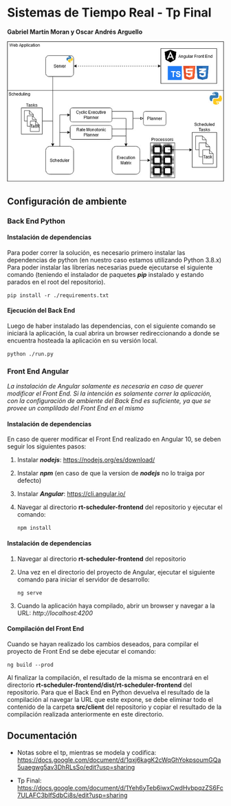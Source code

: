 # Sistemas de Tiempo Real - Tp Final
**Gabriel Martín Moran y Oscar Andrés Arguello**

![Diagrama de arquitectura](diagrama_arquitectura.jpg)

## Configuración de ambiente
### Back End Python

#### Instalación de dependencias
Para poder correr la solución, es necesario primero instalar las dependencias de python (en nuestro caso estamos utilizando Python 3.8.x)
Para poder instalar las librerías necesarias puede ejecutarse el siguiente comando (teniendo el instalador de paquetes ***pip*** instalado y estando parados en el root del repositorio).

    pip install -r ./requirements.txt

#### Ejecución del Back End
Luego de haber instalado las dependencias, con el siguiente comando se iniciará la aplicación, la cual abrira un browser redireccionando a donde se encuentra hosteada la aplicación en su versión local.

    python ./run.py

### Front End Angular 
*La instalación de Angular solamente es necesaria en caso de querer modificar el Front End. Si la intención es solamente correr la aplicación, con la configuración de ambiente del Back End es suficiente, ya que se provee un complilado del Front End en el mismo*
#### Instalación de dependencias
En caso de querer modificar el Front End realizado en Angular 10, se deben seguir los siguientes pasos:

 1. Instalar ***nodejs***: https://nodejs.org/es/download/
 2. Instalar ***npm*** (en caso de que la version de ***nodejs*** no lo traiga por defecto)
 3. Instalar ***Angular***: https://cli.angular.io/
 4. Navegar al directorio **rt-scheduler-frontend** del repositorio y ejecutar el comando:

	    npm install
 
#### Instalación de dependencias
 1. Navegar al directorio **rt-scheduler-frontend** del repositorio
 2. Una vez en el directorio del proyecto de Angular, ejecutar el siguiente comando para iniciar el servidor de desarrollo:

	    ng serve

 3. Cuando la aplicación haya compilado, abrir un browser y navegar a la URL: *http://localhost:4200*

#### Compilación del Front End
Cuando se hayan realizado los cambios deseados, para compilar el proyecto de Front End se debe ejecutar el comando:

    ng build --prod

Al finalizar la compilación, el resultado de la misma se encontrará en el directorio **rt-scheduler-frontend/dist/rt-scheduler-frontend** del repositorio.
Para que el Back End en Python devuelva el resultado de la compilación al navegar la URL que este expone, se debe eliminar todo el contenido de la carpeta **src/client** del repositorio y copiar el resultado de la compilación realizada anteriormente en este directorio.

## Documentación

* Notas sobre el tp, mientras se modela y codifica:
https://docs.google.com/document/d/1qxj6kagK2cWqGhYokpsoumGQa5uaegwg5av3DhRLsSo/edit?usp=sharing

* Tp Final:
https://docs.google.com/document/d/1Yeh6yTeb6iwxCwdHvbpqzZS6Fc7ULAFC3bIfSdbCi8s/edit?usp=sharing

